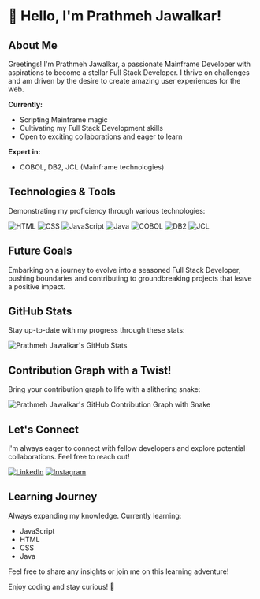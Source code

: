 <!-- Header Section -->
# 👋 Hello, I'm Prathmeh Jawalkar!

## About Me
Greetings! I'm Prathmeh Jawalkar, a passionate Mainframe Developer with aspirations to become a stellar Full Stack Developer. I thrive on challenges and am driven by the desire to create amazing user experiences for the web.

**Currently:**

-  Scripting Mainframe magic
-  Cultivating my Full Stack Development skills
-  Open to exciting collaborations and eager to learn

**Expert in:**

-  COBOL, DB2, JCL (Mainframe technologies)

## Technologies & Tools
Demonstrating my proficiency through various technologies:

![HTML](https://img.shields.io/badge/HTML-E34F26?style=for-the-badge&logo=html5&logoColor=white)
![CSS](https://img.shields.io/badge/CSS-1572B6?style=for-the-badge&logo=css3&logoColor=white)
![JavaScript](https://img.shields.io/badge/JavaScript-F7DF1E?style=for-the-badge&logo=javascript&logoColor=black)
![Java](https://img.shields.io/badge/Java-007396?style=for-the-badge&logo=java&logoColor=white)
![COBOL](https://img.shields.io/badge/COBOL-4F5155?style=for-the-badge&logo=C&logoColor=white)
![DB2](https://img.shields.io/badge/DB2-054ADA?style=for-the-badge&logo=ibm&logoColor=white)
![JCL](https://img.shields.io/badge/JCL-4F5155?style=for-the-badge&logo=C&logoColor=white)

## Future Goals
Embarking on a journey to evolve into a seasoned Full Stack Developer, pushing boundaries and contributing to groundbreaking projects that leave a positive impact.

## GitHub Stats
Stay up-to-date with my progress through these stats:

![Prathmeh Jawalkar's GitHub Stats](https://github-readme-stats.vercel.app/api?username=hustle99&show_icons=true&theme=radical)

## Contribution Graph with a Twist!
Bring your contribution graph to life with a slithering snake:

![Prathmeh Jawalkar's GitHub Contribution Graph with Snake](https://github.com/hustle99/hustle99/blob/main/github-contribution-snake.svg)

## Let's Connect
I'm always eager to connect with fellow developers and explore potential collaborations. Feel free to reach out!

[![LinkedIn](https://img.shields.io/badge/LinkedIn-Prathmesh%20Jawalkar-blue?style=flat-square&logo=linkedin&logoColor=white)](https://www.linkedin.com/prathmesh-jawalkar-b95000185/)
[![Instagram](https://img.shields.io/badge/Instagram-Prathmesh%20Jawalkar-red?style=flat-square&logo=instagram&logoColor=white)](https://www.instagram.com/prathmesh-jawalkar-b95000185//?hl=en)

## Learning Journey
Always expanding my knowledge. Currently learning:

- JavaScript
- HTML
- CSS
- Java

Feel free to share any insights or join me on this learning adventure!

Enjoy coding and stay curious! 🚀
